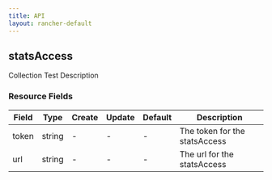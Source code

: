 ```yaml
---
title: API
layout: rancher-default
---
```


## statsAccess

Collection Test Description
​
### Resource Fields

Field | Type | Create | Update | Default | Description
---|---|---|---|---|---
token | string | - | - | - | The token for the statsAccess
url | string | - | - | - | The url for the statsAccess














​